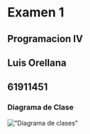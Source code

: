 # Examen 1
## Programacion IV
## Luis Orellana
## 61911451

### Diagrama de Clase

!["Diagrama de clases"](https://app.genmymodel.com/api/projects/_Fl4y8GCREe2ck8ytUMEi6A/diagrams/_Fl4y82CREe2ck8ytUMEi6A/svg)
